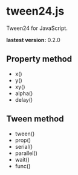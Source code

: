 tween24.js
=========

Tween24 for JavaScript.

**lastest version:** 0.2.0

Property method
--------------------------
- x()
- y()
- xy()
- alpha()
- delay()

Tween method
--------------------------
- tween()
- prop()
- serial()
- parallel()
- wait()
- func()
